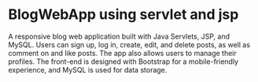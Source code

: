 # BlogWebApp using servlet and jsp
 A responsive blog web application built with Java Servlets, JSP, and MySQL. Users can sign up, log in, create, edit, and delete posts, as well as comment on and like posts. The app also allows users to manage their profiles. The front-end is designed with Bootstrap for a mobile-friendly experience, and MySQL is used for data storage.
